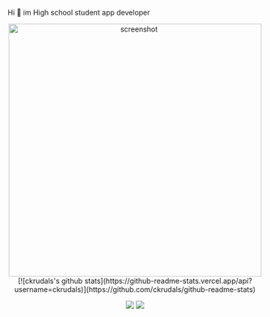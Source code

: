 Hi :pray: im High school student app developer 
<p align="center">
  <a href="http://lovera.maxam.now.sh/">
    <img src="https://user-images.githubusercontent.com/25841814/79395484-5081ae80-7fac-11ea-9e27-ac91472e31dd.png" alt="screenshot" width="500">
  </a>
  [![ckrudals's github stats](https://github-readme-stats.vercel.app/api?username=ckrudals)](https://github.com/ckrudals/github-readme-stats)
</p>

<p align="center">
   <img src="https://img.shields.io/badge/language-kotlin-blue?style"/>
     <img src="https://img.shields.io/badge/language-java-blue?style"/>
</p>




